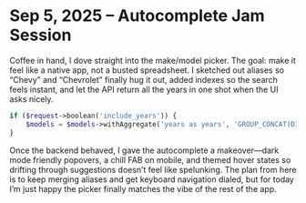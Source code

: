 # Sep 5, 2025 – Autocomplete Jam Session

Coffee in hand, I dove straight into the make/model picker. The goal: make it feel like a native app, not a busted spreadsheet. I sketched out aliases so “Chevy” and “Chevrolet” finally hug it out, added indexes so the search feels instant, and let the API return all the years in one shot when the UI asks nicely.

```php
if ($request->boolean('include_years')) {
    $models = $models->withAggregate('years as years', 'GROUP_CONCAT(DISTINCT year ORDER BY year DESC)');
}
```

Once the backend behaved, I gave the autocomplete a makeover—dark mode friendly popovers, a chill FAB on mobile, and themed hover states so drifting through suggestions doesn’t feel like spelunking. The plan from here is to keep merging aliases and get keyboard navigation dialed, but for today I’m just happy the picker finally matches the vibe of the rest of the app.
